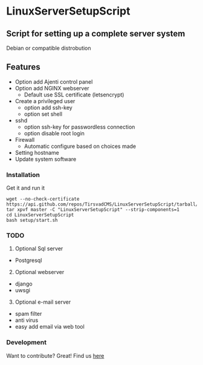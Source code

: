 # LinuxServerSetupScript

## Script for setting up a complete server system
Debian or compatible distrobution

## Features
* Option add Ajenti control panel
* Option add NGINX webserver
  * Default use SSL certificate (letsencrypt)
* Create a privileged user
  * option add ssh-key
  * option set shell
* sshd
  * option ssh-key for passwordless connection
  * option disable root login
* Firewall
  * Automatic configure based on choices made
* Setting hostname
* Update system software

### Installation
Get it and run it

```
wget --no-check-certificate https://api.github.com/repos/TirsvadCMS/LinuxServerSetupScript/tarball/master
tar xpvf master -C "LinuxServerSetupScript" --strip-components=1
cd LinuxServerSetupScript
bash setup/start.sh
```

### TODO
1. Optional Sql server
  * Postgresql
2. Optional webserver
  * django
  * uwsgi
3. Optional e-mail server
  * spam filter
  * anti virus
  * easy add email via web tool

### Development
Want to contribute? Great!
Find us [here](https://github.com/TirsvadCMS/LinuxServerSetupScript/)